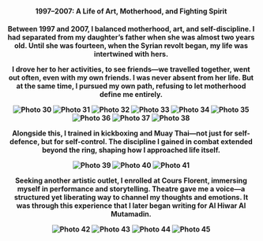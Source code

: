 
<center><h4>1997–2007: A Life of Art, Motherhood, and Fighting Spirit<center><h4>

Between 1997 and 2007, I balanced motherhood, art, and self-discipline. I had separated from my daughter’s father when she was almost two years old. Until she was fourteen, when the Syrian revolt began, my life was intertwined with hers.

I drove her to her activities, to see friends—we travelled together, went out often, even with my own friends. I was never absent from her life. But at the same time, I pursued my own path, refusing to let motherhood define me entirely.

![Photo 30](30.jpeg)
![Photo 31](31.jpeg)
![Photo 32](32.jpeg)
![Photo 33](33.jpeg)
![Photo 34](34.jpeg)
![Photo 35](35.jpeg)
![Photo 36](36.jpeg)
![Photo 37](37.jpeg)
![Photo 38](38.jpeg)

Alongside this, I trained in kickboxing and Muay Thai—not just for self-defence, but for self-control. The discipline I gained in combat extended beyond the ring, shaping how I approached life itself.

![Photo 39](39.jpeg)
![Photo 40](40.jpeg)
![Photo 41](41.jpeg)

Seeking another artistic outlet, I enrolled at Cours Florent, immersing myself in performance and storytelling. Theatre gave me a voice—a structured yet liberating way to channel my thoughts and emotions. It was through this experience that I later began writing for Al Hiwar Al Mutamadin.

![Photo 42](42.jpeg)
![Photo 43](43.jpeg)
![Photo 44](44.jpeg)
![Photo 45](45.jpeg)
